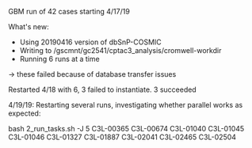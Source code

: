 GBM run of 42 cases starting 4/17/19

What's new:
* Using 20190416 version of dbSnP-COSMIC
* Writing to /gscmnt/gc2541/cptac3_analysis/cromwell-workdir
* Running 6 runs at a time

-> these failed because of database transfer issues

Restarted 4/18 with 6, 3 failed to instantiate.  3 succeeded

4/19/19: Restarting several runs, investigating whether parallel works as expected:

bash 2_run_tasks.sh -J 5 C3L-00365 C3L-00674 C3L-01040 C3L-01045 C3L-01046 C3L-01327 C3L-01887 C3L-02041 C3L-02465 C3L-02504
